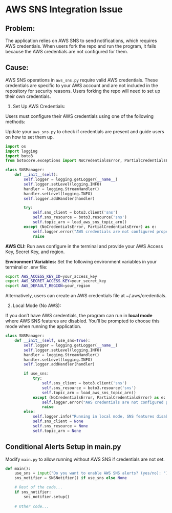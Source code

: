 # AWS SNS Integration Issue

## Problem:
The application relies on AWS SNS to send notifications, which requires AWS credentials. When users fork the repo and run the program, it fails because the AWS credentials are not configured for them.


## Cause:
AWS SNS operations in `aws_sns.py` require valid AWS credentials. These credentials are specific to your AWS account and are not included in the repository for security reasons. Users forking the repo will need to set up their own credentials.


1. Set Up AWS Credentials:

Users must configure their AWS credentials using one of the following methods:

Update your `aws_sns.py` to check if credentials are present and guide users on how to set them up.

```python
import os
import logging
import boto3
from botocore.exceptions import NoCredentialsError, PartialCredentialsError

class SNSManager:
    def __init__(self):
        self.logger = logging.getLogger(__name__)
        self.logger.setLevel(logging.INFO)
        handler = logging.StreamHandler()
        handler.setLevel(logging.INFO)
        self.logger.addHandler(handler)

        try:
            self.sns_client = boto3.client('sns')
            self.sns_resource = boto3.resource('sns')
            self.topic_arn = load_aws_sns_topic_arn()
        except (NoCredentialsError, PartialCredentialsError) as e:
            self.logger.error("AWS credentials are not configured properly: %s", e)
            raise
```

**AWS CLI:** Run aws configure in the terminal and provide your AWS Access Key, Secret Key, and region.

**Environment Variables:** Set the following environment variables in your terminal or .env file:
```bash
export AWS_ACCESS_KEY_ID=your_access_key
export AWS_SECRET_ACCESS_KEY=your_secret_key
export AWS_DEFAULT_REGION=your_region
```

Alternatively, users can create an AWS credentials file at ~/.aws/credentials.

2. Local Mode (No AWS):

If you don’t have AWS credentials, the program can run in **local mode** where AWS SNS features are disabled. You’ll be prompted to choose this mode when running the application.


```python
class SNSManager:
    def __init__(self, use_sns=True):
        self.logger = logging.getLogger(__name__)
        self.logger.setLevel(logging.INFO)
        handler = logging.StreamHandler()
        handler.setLevel(logging.INFO)
        self.logger.addHandler(handler)

        if use_sns:
            try:
                self.sns_client = boto3.client('sns')
                self.sns_resource = boto3.resource('sns')
                self.topic_arn = load_aws_sns_topic_arn()
            except (NoCredentialsError, PartialCredentialsError) as e:
                self.logger.error("AWS credentials are not configured properly: %s", e)
                raise
        else:
            self.logger.info("Running in local mode, SNS features disabled.")
            self.sns_client = None
            self.sns_resource = None
            self.topic_arn = None

```


## Conditional Alerts Setup in main.py

Modify `main.py` to allow running without AWS SNS if credentials are not set.

```python
def main():
    use_sns = input("Do you want to enable AWS SNS alerts? (yes/no): ").strip().lower() == 'yes'
    sns_notifier = SNSNotifier() if use_sns else None

    # Rest of the code...
    if sns_notifier:
        sns_notifier.setup()
    
    # Other code...
```